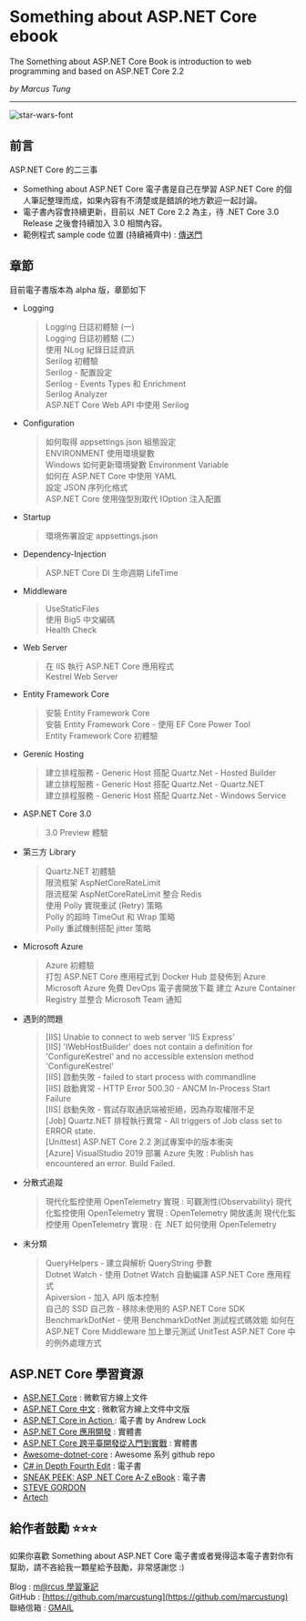 # Something about ASP.NET Core ebook
The Something about ASP.NET Core Book is introduction to  web programming and based on ASP.NET Core 2.2

*by Marcus Tung*

***

<img alt="star-wars-font" border="0" src="https://fontmeme.com/permalink/190813/68dded8b6b02cad6215108ab0b70a6d3.png" />

## 前言
ASP.NET Core 的二三事

* Something about ASP.NET Core 電子書是自己在學習 ASP.NET Core 的個人筆記整理而成，如果內容有不清楚或是錯誤的地方歡迎一起討論。
* 電子書內容會持續更新，目前以 .NET Core 2.2 為主，待 .NET Core 3.0 Release 之後會持續加入 3.0 相關內容。
* 範例程式 sample code 位置 (持續補齊中) : [傳送門](https://github.com/marcustung/BlogSampleCode)

## 章節 
目前電子書版本為 alpha 版，章節如下

* Logging
    > Logging 日誌初體驗 (一)  
    > Logging 日誌初體驗 (二)  
    > 使用 NLog 紀錄日誌資訊    
    > Serilog 初體驗  
    > Serilog - 配置設定  
    > Serilog - Events Types 和 Enrichment  
    > Serilog Analyzer  
    > ASP.NET Core Web API 中使用 Serilog

* Configuration
    > 如何取得 appsettings.json 組態設定  
    > ENVIRONMENT 使用環境變數  
    > Windows 如何更新環境變數 Environment Variable  
    > 如何在 ASP.NET Core 中使用 YAML  
    > 設定 JSON 序列化格式      
    > ASP.NET Core 使用強型別取代 IOption 注入配置

* Startup
    > 環境佈署設定 appsettings.json  

* Dependency-Injection
    > ASP.NET Core DI 生命週期 LifeTime  

* Middleware 
    > UseStaticFiles  
    > 使用 Big5 中文編碼  
    > Health Check  

* Web Server
    > 在 IIS 執行 ASP.NET Core 應用程式  
    > Kestrel Web Server  

* Entity Framework Core
    > 安裝 Entity Framework Core  
    > 安裝 Entity Framework Core - 使用 EF Core Power Tool  
    > Entity Framework Core 初體驗  

* Gerenic Hosting
    > 建立排程服務 - Generic Host 搭配 Quartz.Net - Hosted Builder  
    > 建立排程服務 - Generic Host 搭配 Quartz.Net - Quartz.NET  
    > 建立排程服務 - Generic Host 搭配 Quartz.Net - Windows Service  

* ASP.NET Core 3.0
    > 3.0 Preview 體驗  

* 第三方 Library  
    > Quartz.NET 初體驗  
    > 限流框架 AspNetCoreRateLimit  
    > 限流框架 AspNetCoreRateLimit 整合 Redis  
    > 使用 Polly 實現重試 (Retry) 策略  
    > Polly 的超時 TimeOut 和 Wrap 策略  
    > Polly 重試機制搭配 jitter 策略  

* Microsoft Azure
    > Azure 初體驗  
    > 打包 ASP.NET Core 應用程式到 Docker Hub 並發佈到 Azure  
    > Microsoft Azure 免費 DevOps 電子書開放下載
    > 建立 Azure Container Registry 並整合 Microsoft Team 通知

* 遇到的問題
    > [IIS] Unable to connect to web server 'IIS Express'  
    > [IIS] 'IWebHostBuilder' does not contain a definition for 'ConfigureKestrel' and no accessible extension method 'ConfigureKestrel'  
    > [IIS] 啟動失敗 - failed to start process with commandline   
    > [IIS] 啟動異常 - HTTP Error 500.30 - ANCM In-Process Start Failure  
    > [IIS] 啟動失敗 - 嘗試存取通訊端被拒絕，因為存取權限不足  
    > [Job] Quartz.NET 排程執行異常 - All triggers of Job class set to ERROR state.  
    > [Unittest] ASP.NET Core 2.2 測試專案中的版本衝突  
    > [Azure] VisualStudio 2019 部署 Azure 失敗 : Publish has encountered an error. Build Failed.

* 分散式追蹤
    > 現代化監控使用 OpenTelemetry 實現 : 可觀測性(Observability)
    > 現代化監控使用 OpenTelemetry 實現 : OpenTelemetry 開放遙測
    > 現代化監控使用 OpenTelemetry 實現 : 在 .NET 如何使用 OpenTelemetry
    
* 未分類
    > QueryHelpers - 建立與解析 QueryString 參數  
    > Dotnet Watch - 使用 Dotnet Watch 自動編譯 ASP.NET Core 應用程式  
    > Apiversion - 加入 API 版本控制  
    > 自己的 SSD 自己救 - 移除未使用的 ASP.NET Core SDK  
    > BenchmarkDotNet - 使用 BenchmarkDotNet 測試程式碼效能
    > 如何在 ASP.NET Core Middleware 加上單元測試 UnitTest
    > ASP.NET Core 中的例外處理方式


## ASP.NET Core 學習資源

* [ASP.NET Core](https://docs.microsoft.com/zh-tw/aspnet/core/) : 微軟官方線上文件
* [ASP.NET Core 中文](https://docs.microsoft.com/zh-tw/aspnet/core) : 微軟官方線上文件中文版
* [ASP.NET Core in Action ](https://www.manning.com/books/asp-net-core-in-action?a_aid=aspnetcore-in-action&a_bid=5b1b11eb) : 電子書 by Andrew Lock
* [ASP.NET Core 應用開發](https://www.tenlong.com.tw/products/9787302479901) : 實體書
* [ASP.NET Core 跨平臺開發從入門到實戰](https://www.tenlong.com.tw/products/9787121311451) : 實體書
* [Awesome-dotnet-core](https://github.com/thangchung/awesome-dotnet-core) : Awesome 系列 github repo
* [C# in Depth Fourth Edit](https://www.manning.com/books/c-sharp-in-depth-fourth-edition) : 電子書  
* [SNEAK PEEK: ASP .NET Core A-Z eBook](https://wakeupandcode.com/sneak-peek-asp-net-core-a-z-ebook/) : 電子書
* [STEVE GORDON](https://www.stevejgordon.co.uk/)
* [Artech](https://www.cnblogs.com/artech/) 

## 給作者鼓勵 ⭐️⭐️⭐️
如果你喜歡 Something about ASP.NET Core 電子書或者覺得這本電子書對你有幫助，請不吝給我一顆星給予鼓勵，非常感謝您 :)

Blog : [m@rcus 學習筆記](https://marcus116.blogspot.com/)  
GitHub : [https://github.com/marcustung](https://github.com/marcustung)  
聯絡信箱 : [GMAIL](marcustung116@gmail.com)
